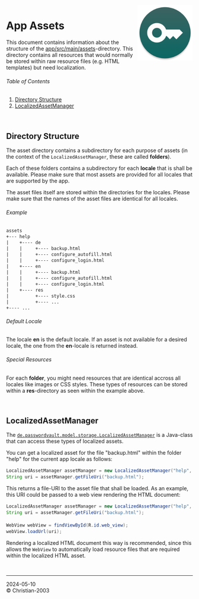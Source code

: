 <img src="../img/icon.png" height="150" align="right"/>

# App Assets
This document contains information about the structure of the [app/src/main/assets](../../app/src/main/assets/)-directory. This directory contains all resources that would normally be stored within raw resource files (e.g. HTML templates) but need localization.

###### Table of Contents
1. [Directory Structure](#directory-structure)
2. [LocalizedAssetManager](#localizedassetmanager)

<br/>

## Directory Structure
The asset directory contains a subdirectory for each purpose of assets (in the context of the `LocalizedAssetManager`, these are called **folders**). 

Each of these folders contains a subdirectory for each **locale** that is shall be available. Please make sure that most assets are provided for all locales that are supported by the app.

The asset files itself are stored within the directories for the locales. Please make sure that the names of the asset files are identical for all locales.

###### Example
```
assets
+--- help
|    +---- de
|    |     +---- backup.html
|    |     +---- configure_autofill.html
|    |     +---- configure_login.html
|    +---- en
|    |     +---- backup.html
|    |     +---- configure_autofill.html
|    |     +---- configure_login.html
|    +---- res
|          +---- style.css
|          +---- ...
+---- ...
```

###### Default Locale
The locale **en** is the default locale. If an asset is not available for a desired locale, the one from the **en**-locale is returned instead.

###### Special Resources
For each **folder**, you might need resources that are identical accross all locales like images or CSS styles. These types of resources can be stored within a **res**-directory as seen within the example above.

<br/>

## LocalizedAssetManager
The [`de.passwordvault.model.storage.LocalizedAssetManager`](../../app/src/main/java/de/passwordvault/model/storage/LocalizedAssetManager.java) is a Java-class that can access these types of localized assets.

You can get a localized asset for the file "backup.html" within the folder "help" for the current app locale as follows:

```Java
LocalizedAssetManager assetManager = new LocalizedAssetManager("help", Locale.getDefault());
String uri = assetManager.getFileUri("backup.html");
```

This returns a file-URI to the asset file that shall be loaded. As an example, this URI could be passed to a web view rendering the HTML document:

```Java
LocalizedAssetManager assetManager = new LocalizedAssetManager("help", Locale.getDefault());
String uri = assetManager.getFileUri("backup.html");

WebView webView = findViewById(R.id.web_view);
webView.loadUrl(uri);
```

Rendering a localized HTML document this way is recommended, since this allows the `WebView` to automatically load resource files that are required within the localized HTML asset.

<br/>

***
2024-05-10  
&copy; Christian-2003
